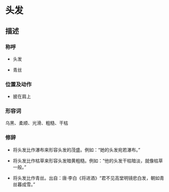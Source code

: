 # 头发

## 描述

### 称呼

- 头发

- 青丝

### 位置及动作

- 披在肩上

### 形容词

乌黑、柔顺、光滑、粗糙、干枯

### 修辞

- 将头发比作瀑布来形容头发的茂盛。例如：“她的头发宛若瀑布。”

- 将头发比作枯草来形容头发暗黄粗糙。例如：“他的头发干枯暗淡，就像枯草一般。”

- 将头发比作青丝。出自：唐·李白《将进酒》“君不见高堂明镜悲白发，朝如青丝暮成雪。”
